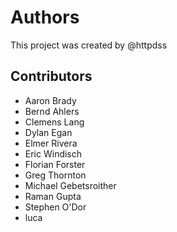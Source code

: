# Authors

This project was created by @httpdss

## Contributors

* Aaron Brady
* Bernd Ahlers
* Clemens Lang
* Dylan Egan
* Elmer Rivera
* Eric Windisch
* Florian Forster
* Greg Thornton
* Michael Gebetsroither
* Raman Gupta
* Stephen O'Dor
* luca
